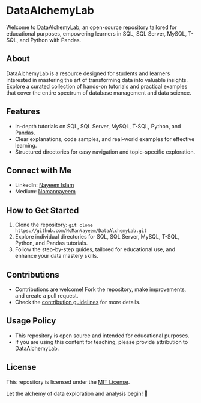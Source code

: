 # DataAlchemyLab

Welcome to DataAlchemyLab, an open-source repository tailored for educational purposes, empowering learners in SQL, SQL Server, MySQL, T-SQL, and Python with Pandas.

## About

DataAlchemyLab is a resource designed for students and learners interested in mastering the art of transforming data into valuable insights. Explore a curated collection of hands-on tutorials and practical examples that cover the entire spectrum of database management and data science.

## Features

- In-depth tutorials on SQL, SQL Server, MySQL, T-SQL, Python, and Pandas.
- Clear explanations, code samples, and real-world examples for effective learning.
- Structured directories for easy navigation and topic-specific exploration.

## Connect with Me

- LinkedIn: [Nayeem Islam](https://www.linkedin.com/in/nayeemislam60053/)
- Medium: [Nomannayeem](https://medium.com/@nomannayeem/)

## How to Get Started

1. Clone the repository: `git clone https://github.com/NoManNayeem/DataAlchemyLab.git`
2. Explore individual directories for SQL, SQL Server, MySQL, T-SQL, Python, and Pandas tutorials.
3. Follow the step-by-step guides, tailored for educational use, and enhance your data mastery skills.

## Contributions

- Contributions are welcome! Fork the repository, make improvements, and create a pull request.
- Check the [contribution guidelines](CONTRIBUTING.md) for more details.

## Usage Policy

- This repository is open source and intended for educational purposes.
- If you are using this content for teaching, please provide attribution to DataAlchemyLab.

## License

This repository is licensed under the [MIT License](LICENSE).

Let the alchemy of data exploration and analysis begin! 🚀
